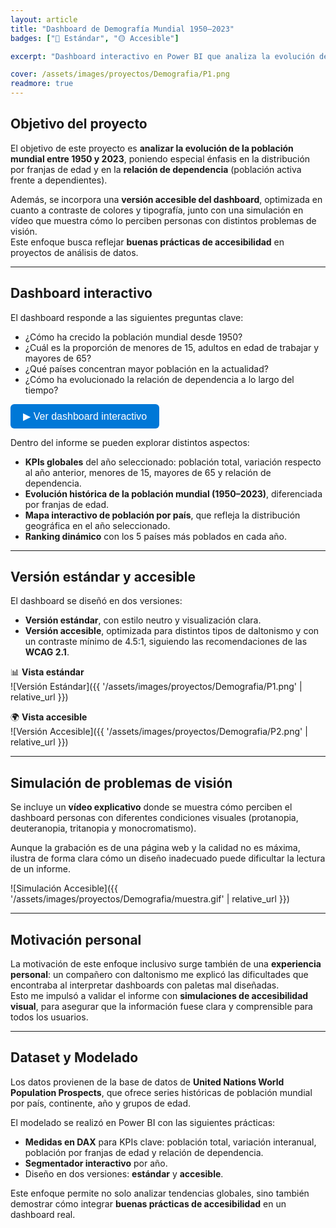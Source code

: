 ```yaml
---
layout: article
title: "Dashboard de Demografía Mundial 1950–2023"
badges: ["🔵 Estándar", "🟡 Accesible"]

excerpt: "Dashboard interactivo en Power BI que analiza la evolución de la población mundial, su estructura por edades y la relación de dependencia. Incluye versión accesible con alto contraste, simulación en vídeo de distintos tipos de visión y motivación personal hacia la accesibilidad."

cover: /assets/images/proyectos/Demografia/P1.png
readmore: true
---
```


## Objetivo del proyecto

El objetivo de este proyecto es **analizar la evolución de la población mundial entre 1950 y 2023**, poniendo especial énfasis en la distribución por franjas de edad y en la **relación de dependencia** (población activa frente a dependientes).  

Además, se incorpora una **versión accesible del dashboard**, optimizada en cuanto a contraste de colores y tipografía, junto con una simulación en vídeo que muestra cómo lo perciben personas con distintos problemas de visión.  
Este enfoque busca reflejar **buenas prácticas de accesibilidad** en proyectos de análisis de datos.  

---

## Dashboard interactivo

El dashboard responde a las siguientes preguntas clave:  
- ¿Cómo ha crecido la población mundial desde 1950?  
- ¿Cuál es la proporción de menores de 15, adultos en edad de trabajar y mayores de 65?  
- ¿Qué países concentran mayor población en la actualidad?  
- ¿Cómo ha evolucionado la relación de dependencia a lo largo del tiempo?  

<button onclick="document.getElementById('pbiframe').style.display='block'; this.style.display='none';" style="padding:10px 20px; background:#0078D7; color:white; border:none; border-radius:6px; cursor:pointer; font-size:16px;">
  ▶ Ver dashboard interactivo
</button>

<div id="pbiframe" style="display:none; margin-top:20px; position:relative; padding-bottom:65%; height:0; overflow:hidden;">
  <iframe 
    title="Población mundial - Accesible" 
    src="https://app.powerbi.com/view?r=eyJrIjoiNTA3NGZhOWMtYTliZC00ZjA1LTgxN2EtODY5ZDAwYjMzOWM2IiwidCI6IjY4NTE5ZTQ4LTgzZjMtNDM1Zi1hMzhhLTFhN2FhNzdiYTk4NyIsImMiOjh9" 
    frameborder="0" allowFullScreen="true"
    style="position:absolute; top:0; left:0; width:100%; height:100%;">
  </iframe>
</div>


Dentro del informe se pueden explorar distintos aspectos:  
- **KPIs globales** del año seleccionado: población total, variación respecto al año anterior, menores de 15, mayores de 65 y relación de dependencia.  
- **Evolución histórica de la población mundial (1950–2023)**, diferenciada por franjas de edad.  
- **Mapa interactivo de población por país**, que refleja la distribución geográfica en el año seleccionado.  
- **Ranking dinámico** con los 5 países más poblados en cada año.  

---

## Versión estándar y accesible

El dashboard se diseñó en dos versiones:  
- **Versión estándar**, con estilo neutro y visualización clara.  
- **Versión accesible**, optimizada para distintos tipos de daltonismo y con un contraste mínimo de 4.5:1, siguiendo las recomendaciones de las **WCAG 2.1**.  

📊 **Vista estándar**  
![Versión Estándar]({{ '/assets/images/proyectos/Demografia/P1.png' | relative_url }})

🌍 **Vista accesible**  
![Versión Accesible]({{ '/assets/images/proyectos/Demografia/P2.png' | relative_url }})

---

## Simulación de problemas de visión

Se incluye un **vídeo explicativo** donde se muestra cómo perciben el dashboard personas con diferentes condiciones visuales (protanopia, deuteranopia, tritanopia y monocromatismo).  

Aunque la grabación es de una página web y la calidad no es máxima, ilustra de forma clara cómo un diseño inadecuado puede dificultar la lectura de un informe.  

![Simulación Accesible]({{ '/assets/images/proyectos/Demografia/muestra.gif' | relative_url }})

---

## Motivación personal

La motivación de este enfoque inclusivo surge también de una **experiencia personal**: un compañero con daltonismo me explicó las dificultades que encontraba al interpretar dashboards con paletas mal diseñadas.  
Esto me impulsó a validar el informe con **simulaciones de accesibilidad visual**, para asegurar que la información fuese clara y comprensible para todos los usuarios.  

---

## Dataset y Modelado

Los datos provienen de la base de datos de **United Nations World Population Prospects**, que ofrece series históricas de población mundial por país, continente, año y grupos de edad.  

El modelado se realizó en Power BI con las siguientes prácticas:  
- **Medidas en DAX** para KPIs clave: población total, variación interanual, población por franjas de edad y relación de dependencia.  
- **Segmentador interactivo** por año.  
- Diseño en dos versiones: **estándar** y **accesible**.  

Este enfoque permite no solo analizar tendencias globales, sino también demostrar cómo integrar **buenas prácticas de accesibilidad** en un dashboard real.  
